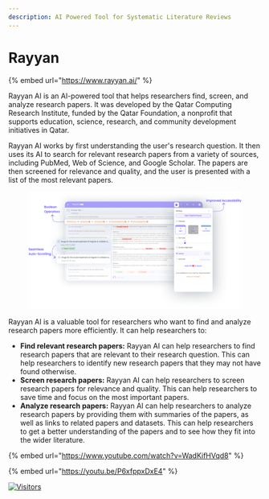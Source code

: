 ```yaml
---
description: AI Powered Tool for Systematic Literature Reviews
---
```


# Rayyan

{% embed url="https://www.rayyan.ai/" %}

Rayyan AI is an AI-powered tool that helps researchers find, screen, and analyze research papers. It was developed by the Qatar Computing Research Institute, funded by the Qatar Foundation, a nonprofit that supports education, science, research, and community development initiatives in Qatar.

Rayyan AI works by first understanding the user's research question. It then uses its AI to search for relevant research papers from a variety of sources, including PubMed, Web of Science, and Google Scholar. The papers are then screened for relevance and quality, and the user is presented with a list of the most relevant papers.

<figure><img src="../.gitbook/assets/Rayyan.png" alt="" width="563"></figure>

Rayyan AI is a valuable tool for researchers who want to find and analyze research papers more efficiently. It can help researchers to:

* **Find relevant research papers:** Rayyan AI can help researchers to find research papers that are relevant to their research question. This can help researchers to identify new research papers that they may not have found otherwise.
* **Screen research papers:** Rayyan AI can help researchers to screen research papers for relevance and quality. This can help researchers to save time and focus on the most important papers.
* **Analyze research papers:** Rayyan AI can help researchers to analyze research papers by providing them with summaries of the papers, as well as links to related papers and datasets. This can help researchers to get a better understanding of the papers and to see how they fit into the wider literature.

{% embed url="https://www.youtube.com/watch?v=WadKifHVqd8" %}

{% embed url="https://youtu.be/P6xfppxDxE4" %}

[![Visitors](https://api.visitorbadge.io/api/visitors?path=https%3A%2F%2Fgithub.com%2Fdrshahizan\&labelColor=%23697689\&countColor=%23555555\&style=plastic)](https://visitorbadge.io/status?path=https%3A%2F%2Fgithub.com%2Fdrshahizan)
